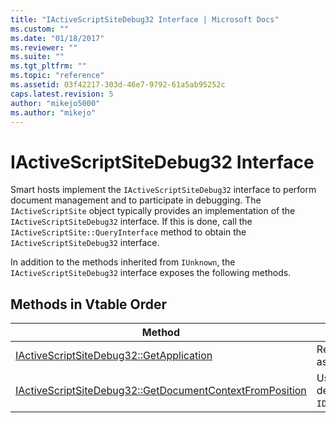 ```yaml
---
title: "IActiveScriptSiteDebug32 Interface | Microsoft Docs"
ms.custom: ""
ms.date: "01/18/2017"
ms.reviewer: ""
ms.suite: ""
ms.tgt_pltfrm: ""
ms.topic: "reference"
ms.assetid: 03f42217-303d-46e7-9792-61a5ab95252c
caps.latest.revision: 5
author: "mikejo5000"
ms.author: "mikejo"
---
```

# IActiveScriptSiteDebug32 Interface
Smart hosts implement the `IActiveScriptSiteDebug32` interface to perform document management and to participate in debugging. The `IActiveScriptSite` object typically provides an implementation of the `IActiveScriptSiteDebug32` interface. If this is done, call the `IActiveScriptSite::QueryInterface` method to obtain the `IActiveScriptSiteDebug32` interface.  
  
 In addition to the methods inherited from `IUnknown`, the `IActiveScriptSiteDebug32` interface exposes the following methods.  
  
## Methods in Vtable Order  
  
|Method|Description|  
|------------|-----------------|  
|[IActiveScriptSiteDebug32::GetApplication](../../winscript/reference/iactivescriptsitedebug32-getapplication.md)|Returns the debug application object associated with this script site.|  
|[IActiveScriptSiteDebug32::GetDocumentContextFromPosition](../../winscript/reference/iactivescriptsitedebug32-getdocumentcontextfromposition.md)|Used by the language engine to delegate `IDebugCodeContext::GetSourceContext`.|